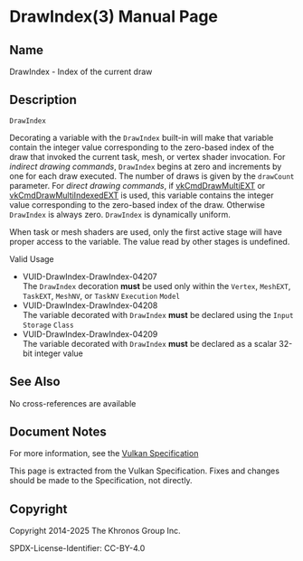 # DrawIndex(3) Manual Page

## Name

DrawIndex - Index of the current draw



## [](#_description)Description

`DrawIndex`

Decorating a variable with the `DrawIndex` built-in will make that variable contain the integer value corresponding to the zero-based index of the draw that invoked the current task, mesh, or vertex shader invocation. For *indirect drawing commands*, `DrawIndex` begins at zero and increments by one for each draw executed. The number of draws is given by the `drawCount` parameter. For *direct drawing commands*, if [vkCmdDrawMultiEXT](https://registry.khronos.org/vulkan/specs/latest/man/html/vkCmdDrawMultiEXT.html) or [vkCmdDrawMultiIndexedEXT](https://registry.khronos.org/vulkan/specs/latest/man/html/vkCmdDrawMultiIndexedEXT.html) is used, this variable contains the integer value corresponding to the zero-based index of the draw. Otherwise `DrawIndex` is always zero. `DrawIndex` is dynamically uniform.

When task or mesh shaders are used, only the first active stage will have proper access to the variable. The value read by other stages is undefined.

Valid Usage

- [](#VUID-DrawIndex-DrawIndex-04207)VUID-DrawIndex-DrawIndex-04207  
  The `DrawIndex` decoration **must** be used only within the `Vertex`, `MeshEXT`, `TaskEXT`, `MeshNV`, or `TaskNV` `Execution` `Model`
- [](#VUID-DrawIndex-DrawIndex-04208)VUID-DrawIndex-DrawIndex-04208  
  The variable decorated with `DrawIndex` **must** be declared using the `Input` `Storage` `Class`
- [](#VUID-DrawIndex-DrawIndex-04209)VUID-DrawIndex-DrawIndex-04209  
  The variable decorated with `DrawIndex` **must** be declared as a scalar 32-bit integer value

## [](#_see_also)See Also

No cross-references are available

## [](#_document_notes)Document Notes

For more information, see the [Vulkan Specification](https://registry.khronos.org/vulkan/specs/latest/html/vkspec.html#DrawIndex)

This page is extracted from the Vulkan Specification. Fixes and changes should be made to the Specification, not directly.

## [](#_copyright)Copyright

Copyright 2014-2025 The Khronos Group Inc.

SPDX-License-Identifier: CC-BY-4.0